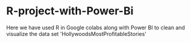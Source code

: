 # R-project-with-Power-Bi
Here we have used R in Google colabs along with Power BI to clean and visualize the data set 'HollywoodsMostProfitableStories'
